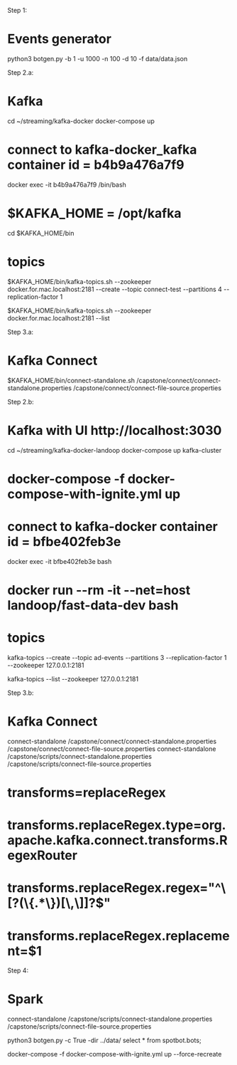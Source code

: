 Step 1:
# Events generator
python3 botgen.py -b 1 -u 1000 -n 100 -d 10 -f data/data.json

Step 2.a:
# Kafka
cd ~/streaming/kafka-docker
docker-compose up

# connect to kafka-docker_kafka container id = b4b9a476a7f9
docker exec -it b4b9a476a7f9 /bin/bash

# $KAFKA_HOME = /opt/kafka
cd $KAFKA_HOME/bin

# topics
$KAFKA_HOME/bin/kafka-topics.sh --zookeeper docker.for.mac.localhost:2181 --create --topic connect-test --partitions 4 --replication-factor 1

$KAFKA_HOME/bin/kafka-topics.sh --zookeeper docker.for.mac.localhost:2181 --list

Step 3.a:
# Kafka Connect
$KAFKA_HOME/bin/connect-standalone.sh /capstone/connect/connect-standalone.properties /capstone/connect/connect-file-source.properties

Step 2.b:
# Kafka with UI http://localhost:3030
cd ~/streaming/kafka-docker-landoop
docker-compose up kafka-cluster
# docker-compose -f docker-compose-with-ignite.yml up

# connect to kafka-docker container id = bfbe402feb3e
docker exec -it bfbe402feb3e bash
# docker run --rm -it --net=host landoop/fast-data-dev bash

# topics
kafka-topics --create --topic ad-events --partitions 3 --replication-factor 1 --zookeeper 127.0.0.1:2181

kafka-topics --list --zookeeper 127.0.0.1:2181




Step 3.b:
# Kafka Connect
connect-standalone /capstone/connect/connect-standalone.properties /capstone/connect/connect-file-source.properties
connect-standalone /capstone/scripts/connect-standalone.properties /capstone/scripts/connect-file-source.properties

# transforms=replaceRegex
# transforms.replaceRegex.type=org.apache.kafka.connect.transforms.RegexRouter
# transforms.replaceRegex.regex="^\\[?(\\{.*\\})[\\,\\]]?$"
# transforms.replaceRegex.replacement=$1


Step 4:
# Spark


connect-standalone /capstone/scripts/connect-standalone.properties /capstone/scripts/connect-file-source.properties

python3 botgen.py -c True -dir ../data/
select * from spotbot.bots;

docker-compose -f docker-compose-with-ignite.yml up --force-recreate




